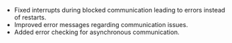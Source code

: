- Fixed interrupts during blocked communication leading to errors instead of restarts.
- Improved error messages regarding communication issues.
- Added error checking for asynchronous communication.
